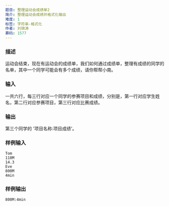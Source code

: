 ```yaml
---
题目: 整理运动会成绩单2
简介: 整理运动会成绩并格式化输出
难度: 1
标签: 字符串-格式化
作者: 刘锦涛
慕码: 1577
---
```


### 描述

运动会结束，现在有运动会的成绩单，我们如何通过成绩单，整理有成绩的同学的名单，其中一个同学可能会有多个成绩，请你帮帮小南。

### 输入

一共六行，每三行对应一个同学的参赛项目和成绩，分别是，第一行对应学生姓名，第二行对应参赛项目，第三行对应比赛成绩。

### 输出

第三个同学的 '项目名称:项目成绩'。

### 样例输入

```
Tom
110M
14.3
Eve
800M
4min
```

### 样例输出

```
800M:4min
```